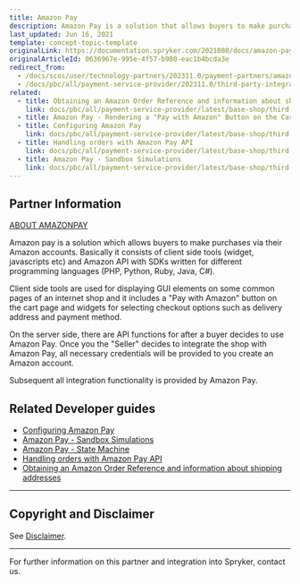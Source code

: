```yaml
---
title: Amazon Pay
description: Amazon Pay is a solution that allows buyers to make purchases from Spryker-based shops via their Amazon accounts.
last_updated: Jun 16, 2021
template: concept-topic-template
originalLink: https://documentation.spryker.com/2021080/docs/amazon-pay
originalArticleId: 0636967e-995e-4f57-b980-eac1b4bcda3e
redirect_from:
  - /docs/scos/user/technology-partners/202311.0/payment-partners/amazon-pay.html
  - /docs/pbc/all/payment-service-provider/202311.0/third-party-integrations/amazon-pay/amazon-pay.html
related:
  - title: Obtaining an Amazon Order Reference and information about shipping addresses
    link: docs/pbc/all/payment-service-provider/latest/base-shop/third-party-integrations/amazon-pay/obtain-an-amazon-order-reference-and-information-about-shipping-addresses.html
  - title: Amazon Pay - Rendering a "Pay with Amazon" Button on the Cart Page
  - title: Configuring Amazon Pay
    link: docs/pbc/all/payment-service-provider/latest/base-shop/third-party-integrations/amazon-pay/configure-amazon-pay.html
  - title: Handling orders with Amazon Pay API
    link: docs/pbc/all/payment-service-provider/latest/base-shop/third-party-integrations/amazon-pay/handling-orders-with-amazon-pay-api.html
  - title: Amazon Pay - Sandbox Simulations
    link: docs/pbc/all/payment-service-provider/latest/base-shop/third-party-integrations/amazon-pay/amazon-pay-sandbox-simulations.html
---
```


## Partner Information

[ABOUT AMAZONPAY](https://pay.amazon.com/de)

Amazon pay is a solution which allows buyers to make purchases via their Amazon accounts. Basically it consists of client side tools (widget, javascripts etc) and Amazon API with SDKs written for different programming languages (PHP, Python, Ruby, Java, C#).

Client side tools are used for displaying GUI elements on some common pages of an internet shop and it includes a "Pay with Amazon" button on the cart page and widgets for selecting checkout options such as delivery address and payment method.

On the server side, there are API functions for after a buyer decides to use Amazon Pay. Once you the "Seller" decides to integrate the shop with Amazon Pay, all necessary credentials will be provided to you create an Amazon account.

Subsequent all integration functionality is provided by Amazon Pay.

## Related Developer guides

- [Configuring Amazon Pay](/docs/pbc/all/payment-service-provider/{{page.version}}/base-shop/third-party-integrations/amazon-pay/configure-amazon-pay.html)
- [Amazon Pay - Sandbox Simulations](/docs/pbc/all/payment-service-provider/{{page.version}}/base-shop/third-party-integrations/amazon-pay/amazon-pay-sandbox-simulations.html)
- [Amazon Pay - State Machine](/docs/pbc/all/payment-service-provider/{{page.version}}/base-shop/third-party-integrations/amazon-pay/amazon-pay-state-machine.html)
- [Handling orders with Amazon Pay API](/docs/pbc/all/payment-service-provider/{{page.version}}/base-shop/third-party-integrations/amazon-pay/handling-orders-with-amazon-pay-api.html)
- [Obtaining an Amazon Order Reference and information about shipping addresses](/docs/pbc/all/payment-service-provider/{{page.version}}/base-shop/third-party-integrations/amazon-pay/obtain-an-amazon-order-reference-and-information-about-shipping-addresses.html)
---

## Copyright and Disclaimer

See [Disclaimer](https://github.com/spryker/spryker-documentation).

---
For further information on this partner and integration into Spryker,  contact us.

<div class="hubspot-form js-hubspot-form" data-portal-id="2770802" data-form-id="163e11fb-e833-4638-86ae-a2ca4b929a41" id="hubspot-1"></div>
